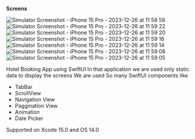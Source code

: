 **Screens**

![Simulator Screenshot - iPhone 15 Pro - 2023-12-26 at 11 58 58](https://github.com/pankajpatil200/AirBnB_SwiftUI/assets/154868853/60523974-59ef-4f6a-b45a-d82162e9c2a9)
![Simulator Screenshot - iPhone 15 Pro - 2023-12-26 at 11 59 22](https://github.com/pankajpatil200/AirBnB_SwiftUI/assets/154868853/399216ee-685a-4ecb-9464-013aab722c29)
![Simulator Screenshot - iPhone 15 Pro - 2023-12-26 at 11 59 20](https://github.com/pankajpatil200/AirBnB_SwiftUI/assets/154868853/6905f141-a7b7-4c54-8e35-92d8069ca75f)
![Simulator Screenshot - iPhone 15 Pro - 2023-12-26 at 11 59 16](https://github.com/pankajpatil200/AirBnB_SwiftUI/assets/154868853/cfff7ae2-8904-404b-8337-f7c7fdb5b936)
![Simulator Screenshot - iPhone 15 Pro - 2023-12-26 at 11 59 14](https://github.com/pankajpatil200/AirBnB_SwiftUI/assets/154868853/074c2b9f-0edf-438a-903a-676eee46bebd)
![Simulator Screenshot - iPhone 15 Pro - 2023-12-26 at 11 59 08](https://github.com/pankajpatil200/AirBnB_SwiftUI/assets/154868853/9def7bb2-f6c8-4e76-ad5b-f2e37e43f1fe)
![Simulator Screenshot - iPhone 15 Pro - 2023-12-26 at 11 59 05](https://github.com/pankajpatil200/AirBnB_SwiftUI/assets/154868853/cc24c3ff-a3b9-4224-b128-9fb7ca445915)

Hotel Booking App using SwiftUI
In that application we are used only static data to display the screens
We are used So many SwiftUI components like
- TabBar
- ScrollView
- Navigation View
- Paggination View
- Animation
- Date Picker


Supported on Xcode 15.0 and OS 14.0



